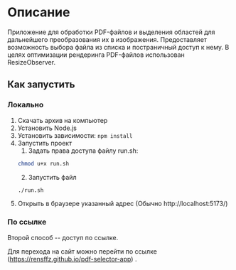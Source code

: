 # Описание

Приложение для обработки PDF-файлов и выделения областей для дальнейшего преобразования их в изображения. 
Предоставляет возможность выбора файла из списка и постраничный доступ к нему. 
В целях оптимизации рендеринга PDF-файлов использован ResizeObserver.

## Как запустить
### Локально
1. Скачать архив на компьютер
2. Установить Node.js
3. Установить зависимости: ```npm install```
4. Запустить проект
    1. Задать права доступа файлу run.sh:
    ```zsh
    chmod u+x run.sh
    ```
    2. Запустить файл
    ```zsh
    ./run.sh
    ```
5. Открыть в браузере указанный адрес \(Обычно http://localhost:5173/\)

### По ссылке
Второй способ -- доступ по ссылке. 

Для перехода на сайт можно перейти по ссылке (https://rensffz.github.io/pdf-selector-app) .

